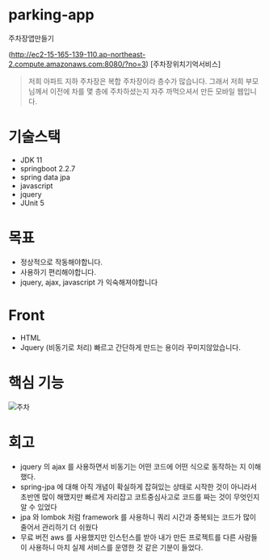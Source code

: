 # parking-app
주차장앱만들기

(http://ec2-15-165-139-110.ap-northeast-2.compute.amazonaws.com:8080/?no=3) [주차장위치기억서비스]

> 저희 아파트 지하 주차장은 복합 주차장이라 층수가 많습니다. 그래서 저희 부모님께서 이전에 차를 몇 층에 주차하셨는지 자주 까먹으셔서 만든 모바일 웹입니다. 

# 기술스택
 - JDK 11
 - springboot 2.2.7
 - spring data jpa
 - javascript
 - jquery
 - JUnit 5

# 목표
 - 정상적으로 작동해야합니다.
 - 사용하기 편리해야합니다.
 - jquery, ajax, javascript 가 익숙해져야합니다
 
 # Front
 - HTML
 - Jquery (비동기로 처리)
 빠르고 간단하게 만드는 용이라 꾸미지않았습니다. 
 
 # 핵심 기능
 
 ![주차](https://user-images.githubusercontent.com/45488643/85920403-69f97d80-b8ae-11ea-982e-415bdd1fea73.gif)


# 회고

- jquery 의 ajax 를 사용하면서 비동기는 어떤 코드에 어떤 식으로 동작하는 지 이해했다.
- spring-jpa 에 대해 아직 개념이 확실하게 잡혀있는 상태로 시작한 것이 아니라서 초반엔 많이 해맸지만 빠르게 자리잡고 코트중심사고로 코드를 짜는 것이 무엇인지 알 수 있었다
- jpa 와 lombok 처럼 framework 를 사용하니 쿼리 시간과 중복되는 코드가 많이 줄어서 관리하기 더 쉬웠다
- 무료 버전 aws 를 사용했지만 인스턴스를 받아 내가 만든 프로젝트를 다른 사람들이 사용하니 마치 실제 서비스를 운영한 것 같은 기분이 들었다.
